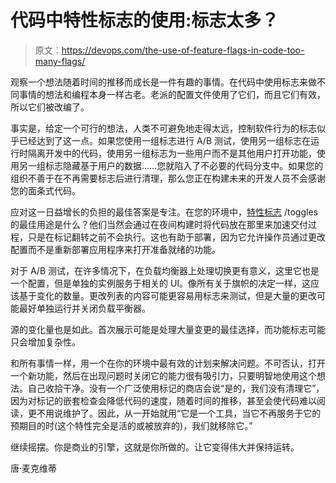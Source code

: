 # 代码中特性标志的使用:标志太多？

> 原文：<https://devops.com/the-use-of-feature-flags-in-code-too-many-flags/>

观察一个想法随着时间的推移而成长是一件有趣的事情。在代码中使用标志来做不同事情的想法和编程本身一样古老。老派的配置文件使用了它们，而且它们有效，所以它们被改编了。

事实是，给定一个可行的想法，人类不可避免地走得太远，控制软件行为的标志似乎已经达到了这一点。如果您使用一组标志进行 A/B 测试，使用另一组标志在运行时隔离开发中的代码，使用另一组标志为一些用户而不是其他用户打开功能，使用另一组标志隐藏基于用户的数据……您就陷入了不必要的代码分支中。如果您的组织不善于在不再需要标志后进行清理，那么您正在构建未来的开发人员不会感谢您的面条式代码。

应对这一日益增长的负担的最佳答案是专注。在您的环境中，[特性标志](https://devops.com/the-relationship-between-feature-flags-and-devops/) /toggles 的最佳用途是什么？他们当然会通过在夜间构建时将代码放在那里来加速交付过程，只是在标记翻转之前不会执行。这也有助于部署，因为它允许操作员通过更改配置而不是重新部署应用程序来打开准备就绪的功能。

对于 A/B 测试，在许多情况下，在负载均衡器上处理切换更有意义，这里它也是一个配置，但是单独的实例服务于相关的 UI。像所有关于旗帜的决定一样，这应该基于变化的数量。更改列表的内容可能更容易用标志来测试，但是大量的更改可能最好单独运行并关闭负载平衡器。

源的变化量也是如此。首次展示可能是处理大量变更的最佳选择，而功能标志可能只会增加复杂性。

和所有事情一样，用一个在你的环境中最有效的计划来解决问题。不可否认，打开一个新功能，然后在出现问题时关闭它的能力很有吸引力，只要明智地使用这个想法。自己收拾干净。没有一个广泛使用标记的商店会说“是的，我们没有清理它”，因为对标记的嵌套检查会降低代码的速度，随着时间的推移，甚至会使代码难以阅读，更不用说维护了。因此，从一开始就用“它是一个工具，当它不再服务于它的预期目的时(这个特性完全是活的或被放弃的)，我们就移除它。”

继续摇摆。你是商业的引擎，这就是你所做的。让它变得伟大并保持运转。

唐·麦克维蒂